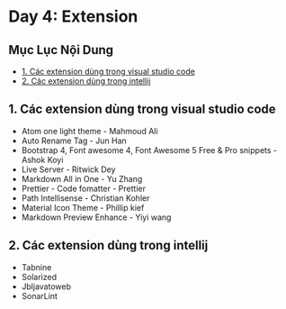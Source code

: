 # Day 4: Extension

## Mục Lục Nội Dung

- [1. Các extension dùng trong visual studio code](#1-các-extension-dùng-trong-visual-studio-code)
- [2. Các extension dùng trong intellij](#2-các-extension-dùng-trong-intellij)

## 1. Các extension dùng trong visual studio code

- Atom one light theme - Mahmoud Ali
- Auto Rename Tag - Jun Han
- Bootstrap 4, Font awesome 4, Font Awesome 5 Free & Pro snippets - Ashok Koyi
- Live Server - Ritwick Dey
- Markdown All in One - Yu Zhang
- Prettier - Code fomatter - Prettier
- Path Intellisense - Christian Kohler
- Material Icon Theme - Phillip kief
- Markdown Preview Enhance - Yiyi wang

## 2. Các extension dùng trong intellij

- Tabnine
- Solarized
- Jbljavatoweb
- SonarLint
